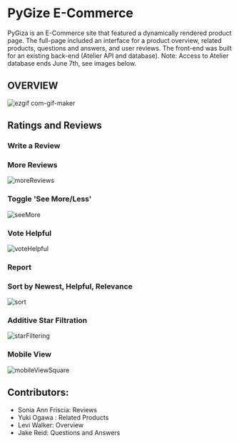 # PyGize E-Commerce

PyGiza is an E-Commerce site that featured a dynamically rendered product page. The full-page included an interface for a product overview, related products, questions and answers, and user reviews. The front-end was built for an existing back-end (Atelier API and database). Note: Access to Atelier database ends June 7th, see images below. 





## OVERVIEW



![ezgif com-gif-maker](https://user-images.githubusercontent.com/93607280/172023634-c50acbfd-c11e-43e6-9ed5-badc9f2bfacb.gif)




## Ratings and Reviews
### Write a Review

### More Reviews
![moreReviews](https://user-images.githubusercontent.com/97041979/172052084-a9decade-2762-4fde-bea9-0dca5ceee4d9.gif)

### Toggle 'See More/Less'
![seeMore](https://user-images.githubusercontent.com/97041979/172051692-1b8ff865-6fc6-40fe-a31a-b5d0df976541.gif)

### Vote Helpful
![voteHelpful](https://user-images.githubusercontent.com/97041979/172052079-9ed4d05b-d224-40a7-8489-5e0a9f232e5d.gif)

### Report

### Sort by Newest, Helpful, Relevance
![sort](https://user-images.githubusercontent.com/97041979/172051492-edc55a4f-1b95-4040-ade4-cfa0902bb8f9.gif)

### Additive Star Filtration
![starFiltering](https://user-images.githubusercontent.com/97041979/172051384-d11a0fc8-fac1-41f2-b26f-b10031d12aff.gif)

### Mobile View
![mobileViewSquare](https://user-images.githubusercontent.com/97041979/172023010-fb962a66-3d8e-4c4d-ad1b-c9313117b1c4.gif)


## Contributors:
- Sonia Ann Friscia: Reviews
- Yuki Ogawa : Related Products
- Levi Walker: Overview
- Jake Reid: Questions and Answers
